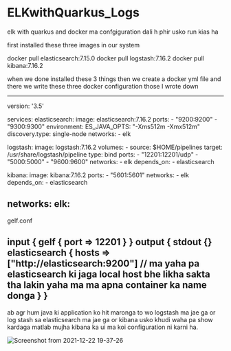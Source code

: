 # ELKwithQuarkus_Logs
elk with quarkus and docker ma confgiguration dali h phir usko run kias ha


first installed these three images in our system 

docker pull elasticsearch:7.15.0
docker pull logstash:7.16.2
docker pull kibana:7.16.2

when we done installed these 3 things then we create a docker yml file and there we write these three docker configuration those I wrote down

-------------------------------------------------------------------------------------------------------------------------------------------------------------------------------------------------------
version: '3.5'

services:
  elasticsearch:
    image: elasticsearch:7.16.2
    ports:
      - "9200:9200"
      - "9300:9300"
    environment:
      ES_JAVA_OPTS: "-Xms512m -Xmx512m"
      discovery.type: single-node
    networks:
      - elk
      
  logstash:
    image: logstash:7.16.2
    volumes:
      - source: $HOME/pipelines
        target: /usr/share/logstash/pipeline
        type: bind
    ports:
      - "12201:12201/udp"
      - "5000:5000"
      - "9600:9600"
    networks:
      - elk
    depends_on:
      - elasticsearch
      
  kibana:
    image: kibana:7.16.2
    ports:
      - "5601:5601"
    networks:
      - elk
    depends_on:
      - elasticsearch
    
networks:
  elk:
---------------------------------------------------------------------------------------------------------------------------------------------------------------------------------------------------------
gelf.conf

input {
  gelf {
    port => 12201
  }
}
output {
  stdout {}
  elasticsearch {
    hosts => ["http://elasticsearch:9200"]    // ma yaha pa elasticsearch ki jaga local host bhe likha sakta tha lakin yaha ma ma apna container ka name donga
  }
}
------------------------------------------------------------------------------------------------------------------------------------------------------------------------------------------------------------------
ab agr hum java ki application ko hit maronga to wo logstash ma jae ga or log stash sa elasticsearch ma jae ga 
or kibana usko khudi waha pa show kardaga matlab mujha kibana ka ui ma koi configuration ni karni ha.

![Screenshot from 2021-12-22 19-37-26](https://user-images.githubusercontent.com/40827670/147109235-8e5ee900-8599-4389-b0b1-54f60064e541.png)




